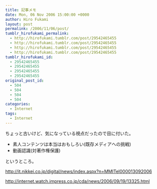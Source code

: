```yaml
---
title: 記事メモ
date: Mon, 06 Nov 2006 15:00:00 +0000
author: Hiro Fukami
layout: post
permalink: /2006/11/06/post/
tumblr_hirofukami_permalink:
  - http://hirofukami.tumblr.com/post/29542465455
  - http://hirofukami.tumblr.com/post/29542465455
  - http://hirofukami.tumblr.com/post/29542465455
  - http://hirofukami.tumblr.com/post/29542465455
tumblr_hirofukami_id:
  - 29542465455
  - 29542465455
  - 29542465455
  - 29542465455
original_post_id:
  - 504
  - 504
  - 504
  - 504
categories:
  - Internet
tags:
  - Internet
---
```

<div class="section">
  <p>
    ちょっと古いけど、気になっている視点だったので目に付いた。
  </p>
  
  <ul>
    <li>
      素人コンテンツは本当はおもしろい(既存メディアへの挑戦)
    </li>
    <li>
      動画認識(対著作権保護)
    </li>
  </ul>
  
  <p>
    というところ。
  </p>
  
  <p>
    <a href="http://it.nikkei.co.jp/digital/news/index.aspx?n=MMITel000013092006" target="_blank"><a href="http://it.nikkei.co.jp/digital/news/index.aspx?n=MMITel000013092006" target="_blank">http://it.nikkei.co.jp/digital/news/index.aspx?n=MMITel000013092006</a></a>
  </p>
  
  <p>
    <a href="http://internet.watch.impress.co.jp/cda/news/2006/09/19/13325.html" target="_blank"><a href="http://internet.watch.impress.co.jp/cda/news/2006/09/19/13325.html" target="_blank">http://internet.watch.impress.co.jp/cda/news/2006/09/19/13325.html</a></a>
  </p>
</div>